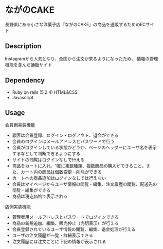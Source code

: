 # ながのCAKE
長野県にある小さな洋菓子店『ながのCAKE』の商品を通販するためのECサイト

## Description
Instagramから人気となり、全国から注文が来るようになったため、 情報の管理機能を含んだ通販サイト

## Dependency
* Ruby on rails (5.2.4) HTML&CSS
* Javascript

## Usage
 会員側実装機能
* 顧客は会員登録、ログイン・ログアウト、退会ができる
* 会員のログインはメールアドレスとパスワードで行う
* 会員がログインしている状態かどうか、ページのヘッダーにユーザ名を表示するなどして判断できるようにする
* サイトの閲覧はログインなしで行える
* 商品をカートに入れ、1度に複数種類、複数商品の購入ができること。また、カート内の商品は個数変更・削除ができる
* カートへの商品追加はログインなしでは行えない
* 会員はマイページからユーザ情報の閲覧・編集、注文履歴の閲覧、配送先の閲覧・編集ができる
* 商品は税込価格で表示される

 店側実装機能
* 管理者用メールアドレスとパスワードでログインできる
* 商品の新規追加、編集、販売停止（売切表示）が行える
* 会員登録されているユーザ情報の閲覧、編集、退会処理が行える
* ユーザの注文履歴が一覧・詳細表示できる
* 注文履歴には注文ごとに下記の情報が表示される
